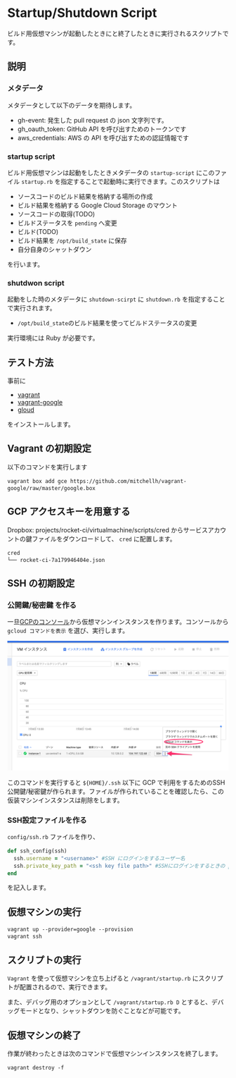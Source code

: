 # Startup/Shutdown Script

ビルド用仮想マシンが起動したときにと終了したときに実行されるスクリプトです。

## 説明

### メタデータ

メタデータとして以下のデータを期待します。

 - gh-event: 発生した pull request の json 文字列です。
 - gh_oauth_token: GitHub API を呼び出すためのトークンです
 - aws_credentials: AWS の API を呼び出すための認証情報です


### startup script

ビルド用仮想マシンは起動をしたときメタデータの `startup-script` にこのファイル `startup.rb` を指定することで起動時に実行できます。このスクリプトは

 - ソースコードのビルド結果を格納する場所の作成
 - ビルド結果を格納する Google Cloud Storage のマウント
 - ソースコードの取得(TODO)
 - ビルドステータスを `pending` へ変更
 - ビルド(TODO)
 - ビルド結果を `/opt/build_state` に保存
 - 自分自身のシャットダウン

を行います。

### shutdwon script

起動をした時のメタデータに `shutdown-scirpt` に `shutdown.rb` を指定することで実行されます。

 - `/opt/build_state`のビルド結果を使ってビルドステータスの変更

実行環境には Ruby が必要です。

## テスト方法

事前に

 - [vagrant](https://www.vagrantup.com/)
 - [vagrant-google](https://github.com/mitchellh/vagrant-google)
 - [gloud](https://cloud.google.com/sdk/gcloud/)

 をインストールします。

## Vagrant の初期設定

以下のコマンドを実行します

    vagrant box add gce https://github.com/mitchellh/vagrant-google/raw/master/google.box

## GCP アクセスキーを用意する

Dropbox: projects/rocket-ci/virtualmachine/scripts/cred からサービスアカウントの鍵ファイルをダウンロードして、 `cred` に配置します。



```
cred
└── rocket-ci-7a179946404e.json
```

## SSH の初期設定

### 公開鍵/秘密鍵 を作る

一旦[GCPのコンソール](https://console.cloud.google.com/compute/instances?project=rocket-ci&graph=GCE_CPU&duration=PT1H)から仮想マシンインスタンスを作ります。コンソールから `gcloud コマンドを表示` を選び、実行します。

![](cap1.png)

このコマンドを実行すると `${HOME}/.ssh` 以下に GCP で利用をするためのSSH公開鍵/秘密鍵が作られます。ファイルが作られていることを確認したら、この仮装マシンインスタンスは削除をします。

### SSH設定ファイルを作る

`config/ssh.rb` ファイルを作り、

```ruby
def ssh_config(ssh)
  ssh.username = "<username>" #SSH にログインをするユーザー名
  ssh.private_key_path = "<ssh key file path>" #SSHにログインをするときの private key file のパス
end
```

を記入します。

## 仮想マシンの実行

    vagrant up --provider=google --provision
    vagrant ssh

## スクリプトの実行

`Vagrant` を使って仮想マシンを立ち上げると `/vagrant/startup.rb` にスクリプトが配置されるので、実行できます。

また、デバッグ用のオプションとして `/vagrant/startup.rb D` とすると、デバッグモードとなり、シャットダウンを防ぐことなどが可能です。

## 仮想マシンの終了

作業が終わったときは次のコマンドで仮想マシンインスタンスを終了します。

    vagrant destroy -f
    